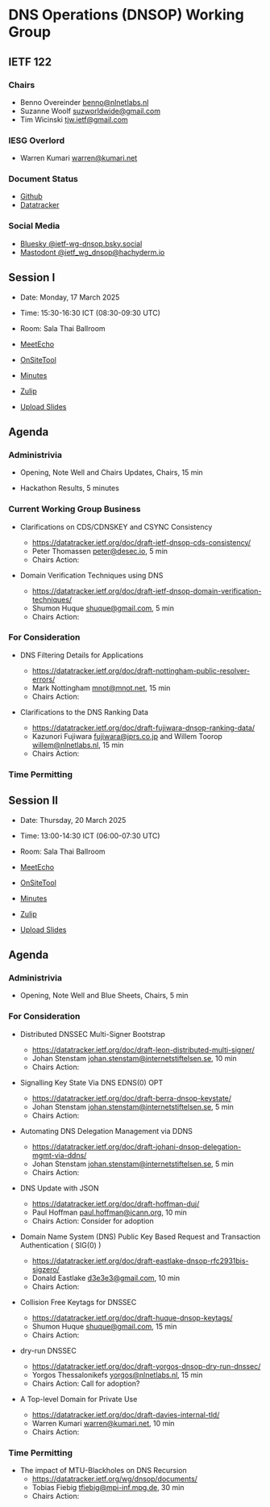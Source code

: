 
# DNS Operations (DNSOP) Working Group

## IETF 122

### Chairs

* Benno Overeinder [benno@nlnetlabs.nl](benno@nlnetlabs.nl)
* Suzanne Woolf [suzworldwide@gmail.com](suzworldwide@gmail.com)
* Tim Wicinski [tjw.ietf@gmail.com](tjw.ietf@gmail.com)

### IESG Overlord

* Warren Kumari [warren@kumari.net](warren@kumari.net)

### Document Status

* [Github](https://github.com/ietf-wg-dnsop/wg-materials/blob/main/dnsop-document-status.md)
* [Datatracker](https://datatracker.ietf.org/wg/dnsop/documents/)

### Social Media

* [Bluesky @ietf-wg-dnsop.bsky.social](https://bsky.app/profile/ietf-wg-dnsop.bsky.social)
* [Mastodont @ietf_wg_dnsop@hachyderm.io](https://hachyderm.io/@ietf_wg_dnsop)


## Session I

* Date: Monday, 17 March 2025
* Time: 15:30-16:30 ICT (08:30-09:30 UTC)
* Room: Sala Thai Ballroom 

* [MeetEcho](https://meetings.conf.meetecho.com/ietf122/?session=33775)
* [OnSiteTool](https://meetings.conf.meetecho.com/onsite122/?session=33775)

* [Minutes](https://notes.ietf.org/notes-ietf-122-dnsop)
* [Zulip](https://zulip.ietf.org/#narrow/stream/dnsop)
* [Upload Slides](https://datatracker.ietf.org/meeting/122/session/33776/slides)


## Agenda

### Administrivia

* Opening, Note Well and Chairs Updates, Chairs, 15 min

* Hackathon Results, 5 minutes

### Current Working Group Business

*   Clarifications on CDS/CDNSKEY and CSYNC Consistency
    - https://datatracker.ietf.org/doc/draft-ietf-dnsop-cds-consistency/
    - Peter Thomassen <peter@desec.io>, 5 min
    - Chairs Action: 

*   Domain Verification Techniques using DNS
    - https://datatracker.ietf.org/doc/draft-ietf-dnsop-domain-verification-techniques/
    - Shumon Huque <shuque@gmail.com>, 5 min
    - Chairs Action: 

### For Consideration

*   DNS Filtering Details for Applications
    - https://datatracker.ietf.org/doc/draft-nottingham-public-resolver-errors/
    - Mark Nottingham <mnot@mnot.net>, 15 min
    - Chairs Action: 

*  Clarifications to the DNS Ranking Data
    - https://datatracker.ietf.org/doc/draft-fujiwara-dnsop-ranking-data/
    - Kazunori Fujiwara <fujiwara@jprs.co.jp> and Willem Toorop <willem@nlnetlabs.nl>, 15 min
    - Chairs Action:

### Time Permitting


## Session II

* Date: Thursday, 20 March 2025
* Time: 13:00-14:30 ICT (06:00-07:30 UTC)
* Room: Sala Thai Ballroom

* [MeetEcho](https://meetings.conf.meetecho.com/ietf122/?session=33775)
* [OnSiteTool](https://meetings.conf.meetecho.com/onsite122/?session=33775)

* [Minutes](https://notes.ietf.org/notes-ietf-122-dnsop)
* [Zulip](https://zulip.ietf.org/#narrow/stream/dnsop)
* [Upload Slides](https://datatracker.ietf.org/meeting/122/session/33775/slides)


## Agenda

### Administrivia

* Opening, Note Well and Blue Sheets, Chairs, 5 min

### For Consideration

*   Distributed DNSSEC Multi-Signer Bootstrap
    - https://datatracker.ietf.org/doc/draft-leon-distributed-multi-signer/
    - Johan Stenstam <johan.stenstam@internetstiftelsen.se>, 10 min
    - Chairs Action:

*   Signalling Key State Via DNS EDNS(0) OPT
    - https://datatracker.ietf.org/doc/draft-berra-dnsop-keystate/
    - Johan Stenstam <johan.stenstam@internetstiftelsen.se>, 5 min
    - Chairs Action:

*   Automating DNS Delegation Management via DDNS
    - https://datatracker.ietf.org/doc/draft-johani-dnsop-delegation-mgmt-via-ddns/
    - Johan Stenstam <johan.stenstam@internetstiftelsen.se>, 5 min
    - Chairs Action:

*   DNS Update with JSON
    - https://datatracker.ietf.org/doc/draft-hoffman-duj/
    - Paul Hoffman <paul.hoffman@icann.org>, 10 min
    - Chairs Action: Consider for adoption

*  Domain Name System (DNS) Public Key Based Request and Transaction Authentication ( SIG(0) )
    - https://datatracker.ietf.org/doc/draft-eastlake-dnsop-rfc2931bis-sigzero/
    - Donald Eastlake <d3e3e3@gmail.com>, 10 min
    - Chairs Action: 

*   Collision Free Keytags for DNSSEC
    - https://datatracker.ietf.org/doc/draft-huque-dnsop-keytags/
    - Shumon Huque <shuque@gmail.com>, 15 min
    - Chairs Action:

*   dry-run DNSSEC
    - https://datatracker.ietf.org/doc/draft-yorgos-dnsop-dry-run-dnssec/
    - Yorgos Thessalonikefs <yorgos@nlnetlabs.nl>, 15 min
    - Chairs Action: Call for adoption?

*   A Top-level Domain for Private Use
    - https://datatracker.ietf.org/doc/draft-davies-internal-tld/
    - Warren Kumari <warren@kumari.net>, 10 min
    - Chairs Action:


### Time Permitting

*   The impact of MTU-Blackholes on DNS Recursion
    - https://datatracker.ietf.org/wg/dnsop/documents/
    - Tobias Fiebig <tfiebig@mpi-inf.mpg.de>, 30 min
    - Chairs Action: